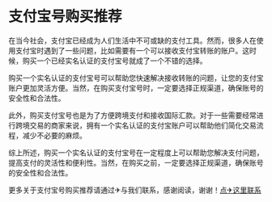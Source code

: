 # 支付宝号购买推荐

在当今社会，支付宝已经成为人们生活中不可或缺的支付工具。然而，很多人在使用支付宝时遇到了一些问题，比如需要有一个可以接收支付宝转账的账户。这时候，购买一个已经实名认证的支付宝号就成了一个不错的选择。

购买一个实名认证的支付宝号可以帮助您快速解决接收转账的问题，让您的支付宝账户更加灵活方便。当然，在购买支付宝号时，一定要选择正规渠道，确保账号的安全性和合法性。

此外，购买支付宝号也是为了方便跨境支付和接收国际汇款。对于一些需要经常进行跨境交易的商家来说，拥有一个实名认证的支付宝账户可以帮助他们简化交易流程，减少不必要的麻烦。

综上所述，购买一个实名认证的支付宝号在一定程度上可以帮助您解决支付问题，提高支付的灵活性和便利性。当然，在购买之前，一定要选择正规渠道，确保账号的安全性和合法性。

更多关于支付宝号购买推荐请通过✈与我们联系，感谢阅读，谢谢！[点✈这里联系](https://gg.k02.cc)